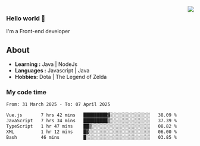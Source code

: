 <img align='right' src="https://github-readme-stats.vercel.app/api?username=jumodada&show_icons=true&theme=vue">

### Hello world 👋

I'm a Front-end developer 
    
## About
-  **Learning :** Java | NodeJs
-  **Languages :** Javascript | Java
-  **Hobbies:** Dota | The Legend of Zelda

### My code time

<!--START_SECTION:waka-->

```txt
From: 31 March 2025 - To: 07 April 2025

Vue.js       7 hrs 42 mins   █████████▓░░░░░░░░░░░░░░░   38.09 %
JavaScript   7 hrs 34 mins   █████████▒░░░░░░░░░░░░░░░   37.39 %
TypeScript   1 hr 47 mins    ██▒░░░░░░░░░░░░░░░░░░░░░░   08.82 %
XML          1 hr 12 mins    █▓░░░░░░░░░░░░░░░░░░░░░░░   06.00 %
Bash         46 mins         █░░░░░░░░░░░░░░░░░░░░░░░░   03.85 %
```

<!--END_SECTION:waka-->
